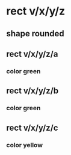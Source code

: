# rect v/x/y/z
## shape rounded
## rect v/x/y/z/a
### color green
## rect v/x/y/z/b
### color green
## rect v/x/y/z/c
### color yellow

